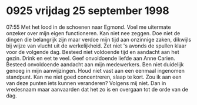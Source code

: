 # 0925 vrijdag 25 september 1998
07:55 Met het lood in de schoenen naar Egmond. Voel me uitermate onzeker over mijn eigen functioneren. Kan niet nee zeggen. Doe niet de dingen die belangrijk zijn maar verdoe mijn tijd aan onzinnige zaken, dikwijls bij wijze van vlucht uit de werkelijkheid. Zet niet 's avonds de spullen klaar voor de volgende dag. Besteed niet voldoende tijd en aandacht aan het gezin. Drink en eet te veel. Geef onvoldoende liefde aan Anne Carien. Besteed onvoldoende aandacht aan mijn medewerkers. Ben niet duidelijk genoeg in mijn aanwijzingen. Houd niet vast aan een eenmaal ingenomen standpunt. Kan me niet goed concentreren, slaap te kort. Zou ik aan een van deze punten iets kunnen veranderen? Volgens mij niet. Dan in vredesnaam maar aanvaarden dat het zo is en overgaan tot de orde van de dag.